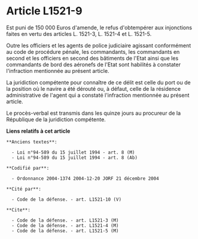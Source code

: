 # Article L1521-9

Est puni de 150 000 Euros d'amende, le refus d'obtempérer aux injonctions faites en vertu des articles L. 1521-3, L. 1521-4
et L. 1521-5.

Outre les officiers et les agents de police judiciaire agissant conformément au code de procédure pénale, les commandants,
les commandants en second et les officiers en second des bâtiments de l'Etat ainsi que les commandants de bord des aéronefs
de l'Etat sont habilités à constater l'infraction mentionnée au présent article.

La juridiction compétente pour connaître de ce délit est celle du port ou de la position où le navire a été dérouté ou, à
défaut, celle de la résidence administrative de l'agent qui a constaté l'infraction mentionnée au présent article.

Le procès-verbal est transmis dans les quinze jours au procureur de la République de la juridiction compétente.

**Liens relatifs à cet article**

	**Anciens textes**:

	  - Loi n°94-589 du 15 juillet 1994 - art. 8 (M)
	  - Loi n°94-589 du 15 juillet 1994 - art. 8 (Ab)

	**Codifié par**:

	  - Ordonnance 2004-1374 2004-12-20 JORF 21 décembre 2004

	**Cité par**:

	  - Code de la défense. - art. L1521-10 (V)

	**Cite**:

	  - Code de la défense. - art. L1521-3 (M)
	  - Code de la défense. - art. L1521-4 (M)
	  - Code de la défense. - art. L1521-5 (M)

